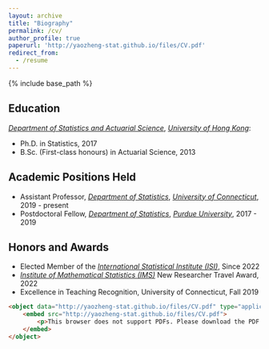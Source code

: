 ```yaml
---
layout: archive
title: "Biography"
permalink: /cv/
author_profile: true
paperurl: 'http://yaozheng-stat.github.io/files/CV.pdf'
redirect_from:
  - /resume
---
```


{% include base_path %}

## Education

[*Department of Statistics and Actuarial Science*](https://saasweb.hku.hk/), [*University of Hong Kong*](https://www.hku.hk/): 

- Ph.D. in Statistics, 2017
- B.Sc. (First-class honours) in Actuarial Science, 2013

## Academic Positions Held
* Assistant Professor, [*Department of Statistics*](https://statistics.uconn.edu/), [*University of Connecticut*](https://uconn.edu/), 2019 - present
* Postdoctoral Fellow, [*Department of Statistics*](http://www.stat.purdue.edu), [*Purdue University*](http://www.purdue.edu), 2017 - 2019

## Honors and Awards

- Elected Member of the [*International Statistical Institute (ISI)*](https://www.isi-web.org/), Since 2022
- [*Institute of Mathematical Statistics (IMS)*](https://imstat.org/) New Researcher Travel Award, 2022
- Excellence in Teaching Recognition, University of Connecticut, Fall 2019

```html
<object data="http://yaozheng-stat.github.io/files/CV.pdf" type="application/pdf" width="700px" height="700px">
    <embed src="http://yaozheng-stat.github.io/files/CV.pdf">
        <p>This browser does not support PDFs. Please download the PDF to view it: <a href="http://yaozheng-stat.github.io/files/CV.pdf">Download PDF</a>.</p>
    </embed>
</object>
```
